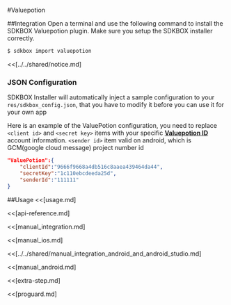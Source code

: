 <!--
Include Base: /Users/jtsm/Chukong-Inc/pr/en/src/valuepotion/v3-cpp
-->

#Valuepotion

##Integration
Open a terminal and use the following command to install the SDKBOX Valuepotion plugin. Make sure you setup the SDKBOX installer correctly.
```bash
$ sdkbox import valuepotion
```

<<[../../shared/notice.md]

<!--## Configuration
<<[../../shared/sdkbox_cloud.md]
<<[../../shared/remote_application_config.md]-->

### JSON Configuration
SDKBOX Installer will automatically inject a sample configuration to your `res/sdkbox_config.json`, that you have to modify it before you can use it for your own app

Here is an example of the ValuePotion configuration, you need to replace `<client id>` and `<secret key>` items with your specific [__Valuepotion ID__](https://www.valuepotion.com/) account information.
`<sender id>` item valid on android, which is GCM(google cloud message) project number id
```json
"ValuePotion":{
    "clientId":"9666f9668a4db516c8aaea439464da44",
    "secretKey":"1c110ebcdeeda25d",
    "senderId":"111111"
}
```

<!--<<[sdkbox-config-encrypt.md]-->

##Usage
<<[usage.md]

<<[api-reference.md]

<<[manual_integration.md]

<<[manual_ios.md]

<<[../../shared/manual_integration_android_and_android_studio.md]

<<[manual_android.md]

<<[extra-step.md]

<<[proguard.md]
